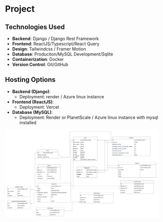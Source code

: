 # Project

## Technologies Used

- **Backend**: Django / Django Rest Framework
- **Frontend**: ReactJS/Typescript/React Query
- **Design**: Tailwindcss / Framer Motion
- **Database**: Produciton/MySQL Development/Sqlite
- **Containerization**: Docker
- **Version Control**: Git/GitHub

## Hosting Options

- **Backend (Django)**:
  - Deployment: render / Azure linux instance
- **Frontend (ReactJS)**:
  - Deployment: Vercel
- **Database (MySQL)**:
  - Deployment: Render or PlanetScale / Azure linux instance with mysql installed

![db design image](db.png)
